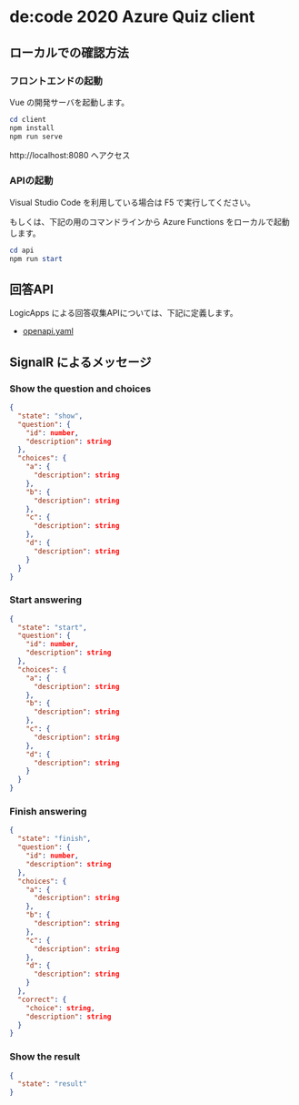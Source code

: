 # de:code 2020 Azure Quiz client

## ローカルでの確認方法

### フロントエンドの起動

Vue の開発サーバを起動します。

```ps1
cd client
npm install
npm run serve
```

http://localhost:8080 へアクセス

### APIの起動

Visual Studio Code を利用している場合は F5 で実行してください。

もしくは、下記の用のコマンドラインから Azure Functions をローカルで起動します。

```ps1
cd api
npm run start
```

## 回答API

LogicApps による回答収集APIについては、下記に定義します。

- [openapi.yaml](./docs/openapi.yaml)

## SignalR によるメッセージ

### Show the question and choices

```json
{
  "state": "show",
  "question": {
    "id": number,
    "description": string
  },
  "choices": {
    "a": {
      "description": string
    },
    "b": {
      "description": string
    },
    "c": {
      "description": string
    },
    "d": {
      "description": string
    }
  }
}
```

### Start answering

```json
{
  "state": "start",
  "question": {
    "id": number,
    "description": string
  },
  "choices": {
    "a": {
      "description": string
    },
    "b": {
      "description": string
    },
    "c": {
      "description": string
    },
    "d": {
      "description": string
    }
  }
}
```

### Finish answering

```json
{
  "state": "finish",
  "question": {
    "id": number,
    "description": string
  },
  "choices": {
    "a": {
      "description": string
    },
    "b": {
      "description": string
    },
    "c": {
      "description": string
    },
    "d": {
      "description": string
    }
  },
  "correct": {
    "choice": string,
    "description": string
  }
}
```

### Show the result

```json
{
  "state": "result"
}
```
